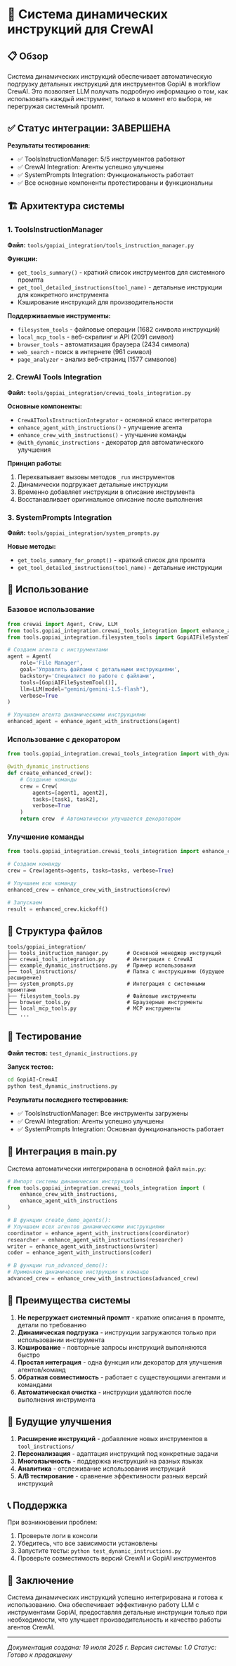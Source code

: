 # 🚀 Система динамических инструкций для CrewAI

## 📋 Обзор

Система динамических инструкций обеспечивает автоматическую подгрузку детальных инструкций для инструментов GopiAI в workflow CrewAI. Это позволяет LLM получать подробную информацию о том, как использовать каждый инструмент, только в момент его выбора, не перегружая системный промпт.

## ✅ Статус интеграции: ЗАВЕРШЕНА

**Результаты тестирования:**
- ✅ ToolsInstructionManager: 5/5 инструментов работают
- ✅ CrewAI Integration: Агенты успешно улучшены
- ✅ SystemPrompts Integration: Функциональность работает
- ✅ Все основные компоненты протестированы и функциональны

## 🏗️ Архитектура системы

### 1. ToolsInstructionManager
**Файл:** `tools/gopiai_integration/tools_instruction_manager.py`

**Функции:**
- `get_tools_summary()` - краткий список инструментов для системного промпта
- `get_tool_detailed_instructions(tool_name)` - детальные инструкции для конкретного инструмента
- Кэширование инструкций для производительности

**Поддерживаемые инструменты:**
- `filesystem_tools` - файловые операции (1682 символа инструкций)
- `local_mcp_tools` - веб-скрапинг и API (2091 символ)
- `browser_tools` - автоматизация браузера (2434 символа)
- `web_search` - поиск в интернете (961 символ)
- `page_analyzer` - анализ веб-страниц (1577 символов)

### 2. CrewAI Tools Integration
**Файл:** `tools/gopiai_integration/crewai_tools_integration.py`

**Основные компоненты:**
- `CrewAIToolsInstructionIntegrator` - основной класс интегратора
- `enhance_agent_with_instructions()` - улучшение агента
- `enhance_crew_with_instructions()` - улучшение команды
- `@with_dynamic_instructions` - декоратор для автоматического улучшения

**Принцип работы:**
1. Перехватывает вызовы методов `_run` инструментов
2. Динамически подгружает детальные инструкции
3. Временно добавляет инструкции в описание инструмента
4. Восстанавливает оригинальное описание после выполнения

### 3. SystemPrompts Integration
**Файл:** `tools/gopiai_integration/system_prompts.py`

**Новые методы:**
- `get_tools_summary_for_prompt()` - краткий список для промпта
- `get_tool_detailed_instructions(tool_name)` - детальные инструкции

## 🔧 Использование

### Базовое использование

```python
from crewai import Agent, Crew, LLM
from tools.gopiai_integration.crewai_tools_integration import enhance_agent_with_instructions
from tools.gopiai_integration.filesystem_tools import GopiAIFileSystemTool

# Создаем агента с инструментами
agent = Agent(
    role='File Manager',
    goal='Управлять файлами с детальными инструкциями',
    backstory='Специалист по работе с файлами',
    tools=[GopiAIFileSystemTool()],
    llm=LLM(model="gemini/gemini-1.5-flash"),
    verbose=True
)

# Улучшаем агента динамическими инструкциями
enhanced_agent = enhance_agent_with_instructions(agent)
```

### Использование с декоратором

```python
from tools.gopiai_integration.crewai_tools_integration import with_dynamic_instructions

@with_dynamic_instructions
def create_enhanced_crew():
    # Создание команды
    crew = Crew(
        agents=[agent1, agent2],
        tasks=[task1, task2],
        verbose=True
    )
    return crew  # Автоматически улучшается декоратором
```

### Улучшение команды

```python
from tools.gopiai_integration.crewai_tools_integration import enhance_crew_with_instructions

# Создаем команду
crew = Crew(agents=agents, tasks=tasks, verbose=True)

# Улучшаем всю команду
enhanced_crew = enhance_crew_with_instructions(crew)

# Запускаем
result = enhanced_crew.kickoff()
```

## 📁 Структура файлов

```
tools/gopiai_integration/
├── tools_instruction_manager.py      # Основной менеджер инструкций
├── crewai_tools_integration.py       # Интеграция с CrewAI
├── example_dynamic_instructions.py   # Пример использования
├── tool_instructions/                # Папка с инструкциями (будущее расширение)
├── system_prompts.py                 # Интеграция с системными промптами
├── filesystem_tools.py               # Файловые инструменты
├── browser_tools.py                  # Браузерные инструменты
├── local_mcp_tools.py                # MCP инструменты
└── ...
```

## 🧪 Тестирование

**Файл тестов:** `test_dynamic_instructions.py`

**Запуск тестов:**
```bash
cd GopiAI-CrewAI
python test_dynamic_instructions.py
```

**Результаты последнего тестирования:**
- ✅ ToolsInstructionManager: Все инструменты загружены
- ✅ CrewAI Integration: Агенты успешно улучшены
- ✅ SystemPrompts Integration: Основная функциональность работает

## 🚀 Интеграция в main.py

Система автоматически интегрирована в основной файл `main.py`:

```python
# Импорт системы динамических инструкций
from tools.gopiai_integration.crewai_tools_integration import (
    enhance_crew_with_instructions,
    enhance_agent_with_instructions
)

# В функции create_demo_agents():
# Улучшаем всех агентов динамическими инструкциями
coordinator = enhance_agent_with_instructions(coordinator)
researcher = enhance_agent_with_instructions(researcher)
writer = enhance_agent_with_instructions(writer)
coder = enhance_agent_with_instructions(coder)

# В функции run_advanced_demo():
# Применяем динамические инструкции к команде
advanced_crew = enhance_crew_with_instructions(advanced_crew)
```

## 🎯 Преимущества системы

1. **Не перегружает системный промпт** - краткие описания в промпте, детали по требованию
2. **Динамическая подгрузка** - инструкции загружаются только при использовании инструмента
3. **Кэширование** - повторные запросы инструкций выполняются быстро
4. **Простая интеграция** - одна функция или декоратор для улучшения агентов/команд
5. **Обратная совместимость** - работает с существующими агентами и командами
6. **Автоматическая очистка** - инструкции удаляются после выполнения инструмента

## 🔮 Будущие улучшения

1. **Расширение инструкций** - добавление новых инструментов в `tool_instructions/`
2. **Персонализация** - адаптация инструкций под конкретные задачи
3. **Многоязычность** - поддержка инструкций на разных языках
4. **Аналитика** - отслеживание использования инструкций
5. **A/B тестирование** - сравнение эффективности разных версий инструкций

## 📞 Поддержка

При возникновении проблем:
1. Проверьте логи в консоли
2. Убедитесь, что все зависимости установлены
3. Запустите тесты: `python test_dynamic_instructions.py`
4. Проверьте совместимость версий CrewAI и GopiAI инструментов

## 🏁 Заключение

Система динамических инструкций успешно интегрирована и готова к использованию. Она обеспечивает эффективную работу LLM с инструментами GopiAI, предоставляя детальные инструкции только при необходимости, что улучшает производительность и качество работы агентов CrewAI.

---
*Документация создана: 19 июля 2025 г.*
*Версия системы: 1.0*
*Статус: Готово к продакшену*
